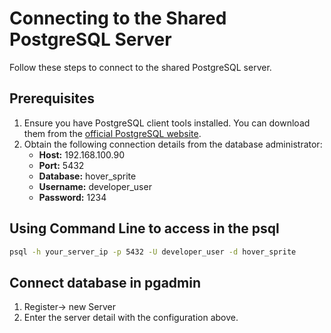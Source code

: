 # Connecting to the Shared PostgreSQL Server

Follow these steps to connect to the shared PostgreSQL server.

## Prerequisites

1. Ensure you have PostgreSQL client tools installed. You can download them from the [official PostgreSQL website](https://www.postgresql.org/download/).
2. Obtain the following connection details from the database administrator:
   - **Host:** 192.168.100.90
   - **Port:** 5432 
   - **Database:** hover_sprite
   - **Username:** developer_user
   - **Password:** 1234

## Using Command Line to access in the psql
```sh
psql -h your_server_ip -p 5432 -U developer_user -d hover_sprite

```
## Connect database in pgadmin
1. Register-> new Server
2. Enter the server detail with the configuration above.

